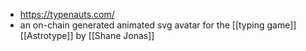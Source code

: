 - https://typenauts.com/
- an on-chain generated animated svg avatar for the [[typing game]] [[Astrotype]] by [[Shane Jonas]]

